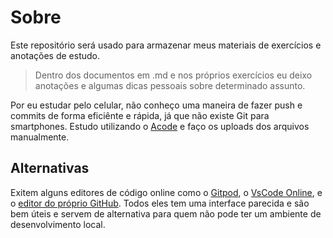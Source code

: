 # Sobre
Este repositório será usado para armazenar meus materiais de exercícios e anotações de estudo.
> Dentro dos documentos em .md e nos próprios exercícios eu deixo anotações e algumas dicas pessoais sobre determinado assunto.

Por eu estudar pelo celular, não conheço uma maneira de fazer push e commits de forma eficiênte e rápida, já que não existe Git para smartphones. Estudo utilizando o [Acode](https://play.google.com/store/apps/details?id=com.foxdebug.acodefree&hl=pt_BR&gl=US) e faço os uploads dos arquivos manualmente.

## Alternativas
Exitem alguns editores de código online como o [Gitpod](https://www.gitpod.io/), o [VsCode Online](vscode.dev), e o [editor do próprio GitHub](github.dev). Todos eles tem uma interface parecida e são bem úteis e servem de alternativa para quem não pode ter um ambiente de desenvolvimento local.
